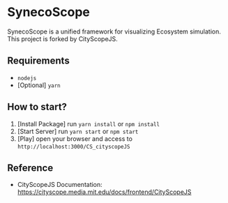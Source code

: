 # SynecoScope
SynecoScope is a unified framework for visualizing Ecosystem simulation.
This project is forked by CityScopeJS.

## Requirements
- `nodejs`
- [Optional] `yarn`

## How to start?
1. [Install Package] run `yarn install` or `npm install`
2. [Start Server] run `yarn start` or `npm start`
3. [Play] open your browser and access to `http://localhost:3000/CS_cityscopeJS`

## Reference
- CityScopeJS Documentation: https://cityscope.media.mit.edu/docs/frontend/CityScopeJS
